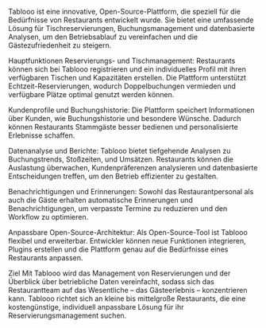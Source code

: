 Tablooo ist eine innovative, Open-Source-Plattform, die speziell für die Bedürfnisse von Restaurants entwickelt wurde. Sie bietet eine umfassende Lösung für Tischreservierungen, Buchungsmanagement und datenbasierte Analysen, um den Betriebsablauf zu vereinfachen und die Gästezufriedenheit zu steigern.

Hauptfunktionen
Reservierungs- und Tischmanagement: Restaurants können sich bei Tablooo registrieren und ein individuelles Profil mit ihren verfügbaren Tischen und Kapazitäten erstellen. Die Plattform unterstützt Echtzeit-Reservierungen, wodurch Doppelbuchungen vermieden und verfügbare Plätze optimal genutzt werden können.

Kundenprofile und Buchungshistorie: Die Plattform speichert Informationen über Kunden, wie Buchungshistorie und besondere Wünsche. Dadurch können Restaurants Stammgäste besser bedienen und personalisierte Erlebnisse schaffen.

Datenanalyse und Berichte: Tablooo bietet tiefgehende Analysen zu Buchungstrends, Stoßzeiten, und Umsätzen. Restaurants können die Auslastung überwachen, Kundenpräferenzen analysieren und datenbasierte Entscheidungen treffen, um den Betrieb effizienter zu gestalten.

Benachrichtigungen und Erinnerungen: Sowohl das Restaurantpersonal als auch die Gäste erhalten automatische Erinnerungen und Benachrichtigungen, um verpasste Termine zu reduzieren und den Workflow zu optimieren.

Anpassbare Open-Source-Architektur: Als Open-Source-Tool ist Tablooo flexibel und erweiterbar. Entwickler können neue Funktionen integrieren, Plugins erstellen und die Plattform genau auf die Bedürfnisse eines Restaurants anpassen.

Ziel
Mit Tablooo wird das Management von Reservierungen und der Überblick über betriebliche Daten vereinfacht, sodass sich das Restaurantteam auf das Wesentliche – das Gästeerlebnis – konzentrieren kann. Tablooo richtet sich an kleine bis mittelgroße Restaurants, die eine kostengünstige, individuell anpassbare Lösung für ihr Reservierungsmanagement suchen.






